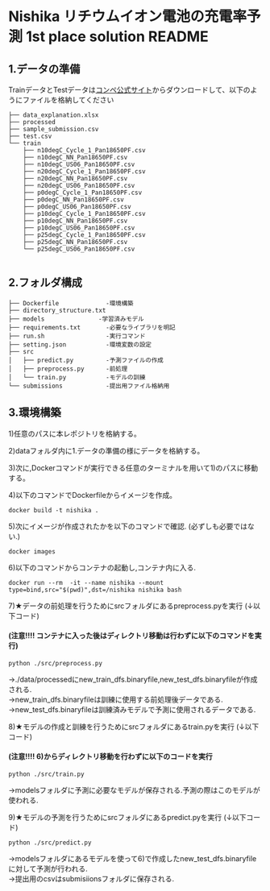 
# Nishika リチウムイオン電池の充電率予測 1st place solution  README


## 1.データの準備
TrainデータとTestデータは[コンペ公式サイト](https://www.nishika.com/competitions/16/data)からダウンロードして、以下のようにファイルを格納してください

```
├── data_explanation.xlsx
├── processed
├── sample_submission.csv
├── test.csv
└── train
    ├── n10degC_Cycle_1_Pan18650PF.csv
    ├── n10degC_NN_Pan18650PF.csv
    ├── n10degC_US06_Pan18650PF.csv
    ├── n20degC_Cycle_1_Pan18650PF.csv
    ├── n20degC_NN_Pan18650PF.csv
    ├── n20degC_US06_Pan18650PF.csv
    ├── p0degC_Cycle_1_Pan18650PF.csv
    ├── p0degC_NN_Pan18650PF.csv
    ├── p0degC_US06_Pan18650PF.csv
    ├── p10degC_Cycle_1_Pan18650PF.csv
    ├── p10degC_NN_Pan18650PF.csv
    ├── p10degC_US06_Pan18650PF.csv
    ├── p25degC_Cycle_1_Pan18650PF.csv
    ├── p25degC_NN_Pan18650PF.csv
    └── p25degC_US06_Pan18650PF.csv


```
## 2.フォルダ構成
```
├── Dockerfile             -環境構築
├── directory_structure.txt
├── models　　　　　　　　　-学習済みモデル
├── requirements.txt       -必要なライブラリを明記
├── run.sh                 -実行コマンド
├── setting.json           -環境変数の設定
├── src
│   ├── predict.py         -予測ファイルの作成
│   ├── preprocess.py      -前処理
│   └── train.py           -モデルの訓練
└── submissions            -提出用ファイル格納用
```

## 3.環境構築
1)任意のパスに本レポジトリを格納する。

2)dataフォルダ内に1.データの準備の様にデータを格納する。

3)次に,Dockerコマンドが実行できる任意のターミナルを用いて1)のパスに移動する。

4)以下のコマンドでDockerfileからイメージを作成。
```
docker build -t nishika .
```

5)次にイメージが作成されたかを以下のコマンドで確認. (必ずしも必要ではない.)
```
docker images 
```

6)以下のコマンドからコンテナの起動し,コンテナ内に入る.
```
docker run --rm  -it --name nishika --mount type=bind,src="$(pwd)",dst=/nishika nishika bash
```

7)★データの前処理を行うためにsrcフォルダにあるpreprocess.pyを実行 (↓以下コード) 
#### (注意!!!! コンテナに入った後はディレクトリ移動は行わずに以下のコマンドを実行)
```
python ./src/preprocess.py
```
→./data/processedにnew_train_dfs.binaryfile,new_test_dfs.binaryfileが作成される.  
→new_train_dfs.binaryfileは訓練に使用する前処理後データである.  
→new_test_dfs.binaryfileは訓練済みモデルで予測に使用されるデータである.

8)★モデルの作成と訓練を行うためにsrcフォルダにあるtrain.pyを実行 (↓以下コード)
#### (注意!!!! 6)からディレクトリ移動を行わずに以下のコードを実行
```
python ./src/train.py
```
→modelsフォルダに予測に必要なモデルが保存される.予測の際はこのモデルが使われる.

9)★モデルの予測を行うためにsrcフォルダにあるpredict.pyを実行 (↓以下コード)
```
python ./src/predict.py
```
→modelsフォルダにあるモデルを使って6)で作成したnew_test_dfs.binaryfileに対して予測が行われる.  
→提出用のcsvはsubmisiionsフォルダに保存される.








